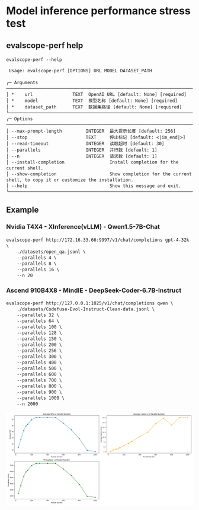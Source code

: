 # Model inference performance stress test

## evalscope-perf help
```shell
evalscope-perf --help
```
                                                                                                                     
```
 Usage: evalscope-perf [OPTIONS] URL MODEL DATASET_PATH                                                                     
                                                                                                                            
╭─ Arguments ──────────────────────────────────────────────────────────────────────────────────────────────────────────────╮
│ *    url               TEXT  OpenAI URL [default: None] [required]
│ *    model             TEXT  模型名称 [default: None] [required]
│ *    dataset_path      TEXT  数据集路径 [default: None] [required]
╰──────────────────────────────────────────────────────────────────────────────────────────────────────────────────────────╯
╭─ Options ────────────────────────────────────────────────────────────────────────────────────────────────────────────────╮
│ --max-prompt-length         INTEGER  最大提示长度 [default: 256]
│ --stop                      TEXT     停止标记 [default: <|im_end|>]
│ --read-timeout              INTEGER  读取超时 [default: 30]
│ --parallels                 INTEGER  并行数 [default: 1]
│ --n                         INTEGER  请求数 [default: 1]
│ --install-completion                 Install completion for the current shell.
│ --show-completion                    Show completion for the current shell, to copy it or customize the installation.
│ --help                               Show this message and exit.
╰──────────────────────────────────────────────────────────────────────────────────────────────────────────────────────────╯
```


## Example
### Nvidia T4X4 - XInference(vLLM) - Qwen1.5-7B-Chat
```shell
evalscope-perf http://172.16.33.66:9997/v1/chat/completions gpt-4-32k \
    ./datasets/open_qa.jsonl \
    --parallels 4 \
    --parallels 8 \
    --parallels 16 \
    --n 20
```

### Ascend 910B4X8 - MindIE - DeepSeek-Coder-6.7B-Instruct
```shell
evalscope-perf http://127.0.0.1:1025/v1/chat/completions qwen \
    ./datasets/Codefuse-Evol-Instruct-Clean-data.jsonl \
    --parallels 32 \
    --parallels 64 \
    --parallels 100 \
    --parallels 128 \
    --parallels 150 \
    --parallels 200 \
    --parallels 256 \
    --parallels 300 \
    --parallels 400 \
    --parallels 500 \
    --parallels 600 \
    --parallels 700 \
    --parallels 800 \
    --parallels 900 \
    --parallels 1000 \
    --n 2000
```

![](images/mindie-910b4-deepseek-coder-6.7b-performance_metrics.png)
